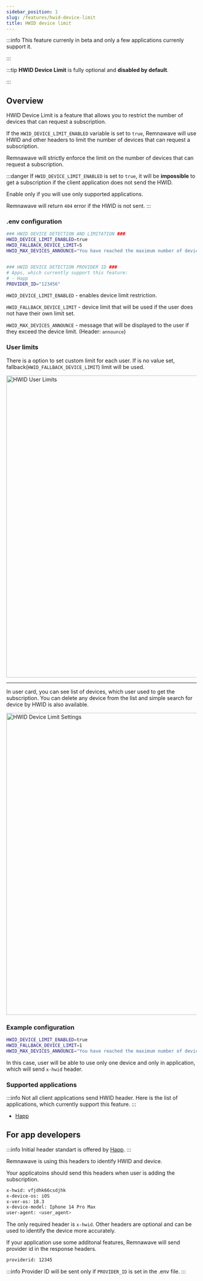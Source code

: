 ```yaml
---
sidebar_position: 1
slug: /features/hwid-device-limit
title: HWID device limit
---
```


:::info
This feature currenly in beta and only a few applications currenly support it.

:::

:::tip
**HWID Device Limit** is fully optional and **disabled by default**.

:::

## Overview

HWID Device Limit is a feature that allows you to restrict the number of devices that can request a subscription.

If the `HWID_DEVICE_LIMIT_ENABLED` variable is set to `true`,
Remnawave will use HWID and other headers to limit the number of devices that can request a subscription.

Remnawave will strictly enforce the limit on the number of devices that can request a subscription.

:::danger
If `HWID_DEVICE_LIMIT_ENABLED` is set to `true`, it will be **impossible** to get a subscription if the client application does not send the HWID.

Enable only if you will use only supported applications.

Remnawave will return `404` error if the HWID is not sent.
:::

### .env configuration

```bash
### HWID DEVICE DETECTION AND LIMITATION ###
HWID_DEVICE_LIMIT_ENABLED=true
HWID_FALLBACK_DEVICE_LIMIT=5
HWID_MAX_DEVICES_ANNOUNCE="You have reached the maximum number of devices for your subscription."


### HWID DEVICE DETECTION PROVIDER ID ###
# Apps, which currently support this feature:
# - Happ
PROVIDER_ID="123456"
```

`HWID_DEVICE_LIMIT_ENABLED` - enables device limit restriction.

`HWID_FALLBACK_DEVICE_LIMIT` - device limit that will be used if the user does not have their own limit set.

`HWID_MAX_DEVICES_ANNOUNCE` - message that will be displayed to the user if they exceed the device limit. (Header: `announce`)

### User limits

There is a option to set custom limit for each user. If is no value set, fallback(`HWID_FALLBACK_DEVICE_LIMIT`) limit will be used.

<div style={{ display: 'flex', justifyContent: 'center' }}>
  <img src="/features/hwid-device-limit/hwid-user-limits.webp" alt="HWID User Limits" width="800" />
</div>

---

In user card, you can see list of devices, which user used to get the subscription. You can delete any device from the list and simple search for device by HWID is also available.

<div style={{ display: 'flex', justifyContent: 'center' }}>
  <img src="/features/hwid-device-limit/hwid-user-devices-list.webp" alt="HWID Device Limit Settings" width="800" />
</div>

### Example configuration

```bash
HWID_DEVICE_LIMIT_ENABLED=true
HWID_FALLBACK_DEVICE_LIMIT=1
HWID_MAX_DEVICES_ANNOUNCE="You have reached the maximum number of devices for your subscription."
```

In this case, user will be able to use only one device and only in application, which will send `x-hwid` header.

### Supported applications

:::info
Not all client applications send HWID header. Here is the list of applications, which currently support this feature.
:::

- [Happ](https://happ.su)

## For app developers

:::info
Initial header standart is offered by [Happ](https://happ.su).
:::

Remnawave is using this headers to identify HWID and device.

Your applicatoins should send this headers when user is adding the subscription.

```bash
x-hwid: vfjdhk66csdjhk
x-device-os: iOS
x-ver-os: 18.3
x-device-model: Iphone 14 Pro Max
user-agent: <user_agent>
```

The only required header is `x-hwid`. Other headers are optional and can be used to identify the device more accurately.

If your application use some additonal features, Remnawave will send provider id in the response headers.

```bash
providerid: 12345
```

:::info
Provider ID will be sent only if `PROVIDER_ID` is set in the .env file.
:::

